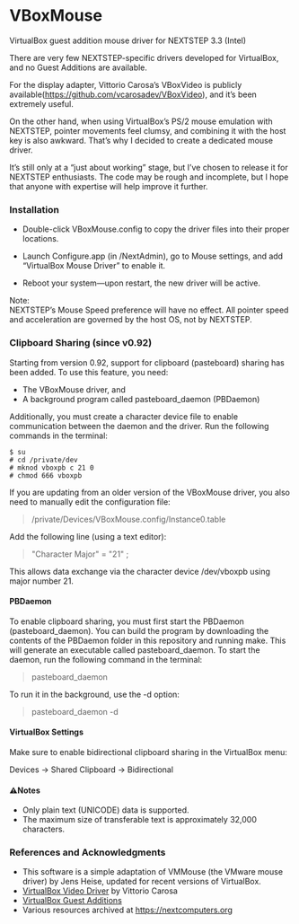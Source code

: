 # VBoxMouse
VirtualBox guest addition mouse driver for NEXTSTEP 3.3 (Intel)

There are very few NEXTSTEP-specific drivers developed for VirtualBox, and no Guest Additions are available.

For the display adapter, Vittorio Carosa’s VBoxVideo is publicly available(https://github.com/vcarosadev/VBoxVideo), and it’s been extremely useful.

On the other hand, when using VirtualBox’s PS/2 mouse emulation with NEXTSTEP, pointer movements feel clumsy, and combining it with the host key is also awkward. That’s why I decided to create a dedicated mouse driver.

It’s still only at a “just about working” stage, but I’ve chosen to release it for NEXTSTEP enthusiasts. The code may be rough and incomplete, but I hope that anyone with expertise will help improve it further.


### Installation 

- Double-click VBoxMouse.config to copy the driver files into their proper locations.

- Launch Configure.app (in /NextAdmin), go to Mouse settings, and add “VirtualBox Mouse Driver” to enable it.

- Reboot your system—upon restart, the new driver will be active.

Note:\
NEXTSTEP’s Mouse Speed preference will have no effect. All pointer speed and acceleration are governed by the host OS, not by NEXTSTEP.

### Clipboard Sharing (since v0.92)

Starting from version 0.92, support for clipboard (pasteboard) sharing has been added. To use this feature, you need:

- The VBoxMouse driver, and
- A background program called pasteboard_daemon (PBDaemon)

Additionally, you must create a character device file to enable communication between the daemon and the driver.
Run the following commands in the terminal:
```
$ su
# cd /private/dev
# mknod vboxpb c 21 0  
# chmod 666 vboxpb
```
If you are updating from an older version of the VBoxMouse driver, you also need to manually edit the configuration file:

> /private/Devices/VBoxMouse.config/Instance0.table

Add the following line (using a text editor):

> "Character Major" = "21" ;

This allows data exchange via the character device /dev/vboxpb using major number 21.

#### PBDaemon 

To enable clipboard sharing, you must first start the PBDaemon (pasteboard_daemon).
You can build the program by downloading the contents of the PBDaemon folder in this repository and running make. This will generate an executable called pasteboard_daemon.
To start the daemon, run the following command in the terminal:

> pasteboard_daemon

To run it in the background, use the -d option:

> pasteboard_daemon -d

#### VirtualBox Settings

Make sure to enable bidirectional clipboard sharing in the VirtualBox menu:

Devices → Shared Clipboard → Bidirectional

#### ⚠️Notes

- Only plain text (UNICODE) data is supported.
- The maximum size of transferable text is approximately 32,000 characters.

### References and Acknowledgments

- This software is a simple adaptation of VMMouse (the VMware mouse driver) by Jens Heise, updated for recent versions of VirtualBox.  
- [VirtualBox Video Driver](https://github.com/vcarosadev/VBoxVideo) by Vittorio Carosa  
- [VirtualBox Guest Additions](https://wiki.osdev.org/VirtualBox_Guest_Additions)  
- Various resources archived at <https://nextcomputers.org>

